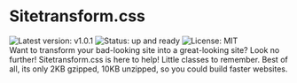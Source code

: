 # Sitetransform.css
![Latest version: v1.0.1](https://img.shields.io/badge/latest%20version-v1.0.1-royalblue?style=for-the-badge)  ![Status: up and ready](https://img.shields.io/badge/status-up%20and%20ready-lime?style=for-the-badge)  ![License: MIT](https://img.shields.io/badge/License-MIT-dodgerblue?style=for-the-badge)<br>
Want to transform your bad-looking site into a great-looking site? Look no further! Sitetransform.css is here to help! Little classes to remember. Best of all, its only 2KB gzipped, 10KB unzipped, so you could build faster websites.
